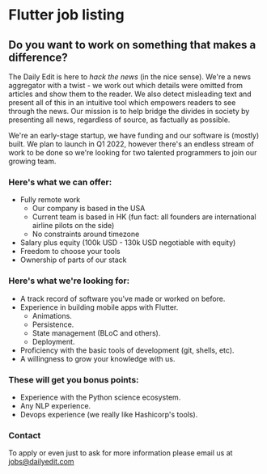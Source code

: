 # Flutter job listing

## Do you want to work on something that makes a difference?

The Daily Edit is here to _hack the news_ (in the nice sense). We're a news aggregator with a twist - we work out which details were omitted from articles and show them to the reader. We also detect misleading text and present all of this in an intuitive tool which
empowers readers to see through the news. Our mission is to help bridge the divides in society by presenting all news, regardless of source, as factually as possible.

We're an early-stage startup, we have funding and our software is (mostly) built. We plan to launch in Q1 2022, however there's an endless stream of work to be done so we're looking for two talented programmers to join our growing team.

### Here's what we can offer:

- Fully remote work
  - Our company is based in the USA
  - Current team is based in HK (fun fact: all founders are international airline pilots on the side)
  - No constraints around timezone
- Salary plus equity (100k USD - 130k USD negotiable with equity)
- Freedom to choose your tools
- Ownership of parts of our stack

### Here's what we're looking for:

- A track record of software you've made or worked on before.
- Experience in building mobile apps with Flutter.
  - Animations.
  - Persistence.
  - State management (BLoC and others).
  - Deployment.
- Proficiency with the basic tools of development (git, shells, etc).
- A willingness to grow your knowledge with us.

### These will get you bonus points:

- Experience with the Python science ecosystem.
- Any NLP experience.
- Devops experience (we really like Hashicorp's tools).

### Contact
To apply or even just to ask for more information please email us at jobs@dailyedit.com
